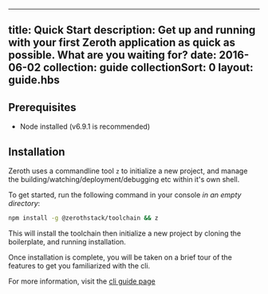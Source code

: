 ---
title: Quick Start
description: Get up and running with your first Zeroth application as quick as possible. What are you waiting for?
date: 2016-06-02
collection: guide
collectionSort: 0
layout: guide.hbs
-----------------

## Prerequisites
* Node installed (v6.9.1 is recommended)

## Installation

Zeroth uses a commandline tool `z` to initialize a new project, and manage the building/watching/deployment/debugging etc within it's own shell.

To get started, run the following command in your console *in an empty directory*:

```bash
npm install -g @zerothstack/toolchain && z
```

This will install the toolchain then initialize a new project by cloning the boilerplate, and running installation.

Once installation is complete, you will be taken on a brief tour of the features to get you familiarized with the cli.

For more information, visit the [cli guide page](/guide/cli)
